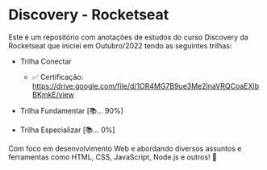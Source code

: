 # Discovery - Rocketseat

 Este é um repositório com anotações de estudos do curso Discovery da Rocketseat que iniciei em Outubro/2022 tendo as seguintes trilhas:
 
  * Trilha Conectar
    - ✅ Certificação: https://drive.google.com/file/d/1OR4MG7B9ue3Me2lnaVRQCoaEXlbBKmkE/view

  * Trilha Fundamentar [📚... 90%]

  * Trilha Especializar [📚... 0%]
  
 Com foco em desenvolvimento Web e abordando diversos assuntos e ferramentas como HTML, CSS, JavaScript, Node.js e outros! 🚀